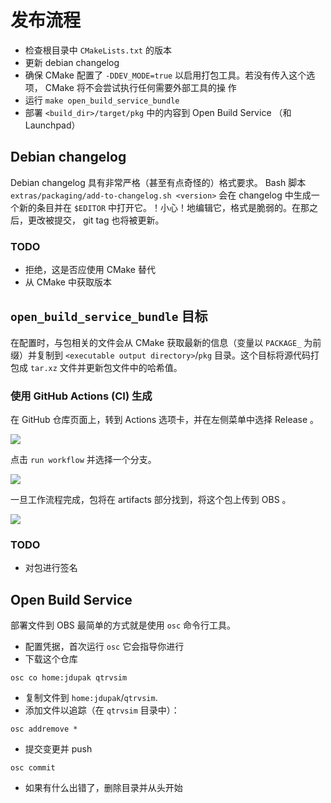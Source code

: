 # 发布流程

- 检查根目录中 `CMakeLists.txt` 的版本
- 更新 debian changelog
- 确保 CMake 配置了 `-DDEV_MODE=true` 以启用打包工具。若没有传入这个选项， CMake 将不会尝试执行任何需要外部工具的操
  作
- 运行 `make open_build_service_bundle`
- 部署 `<build_dir>/target/pkg` 中的内容到 Open Build Service （和 Launchpad）

## Debian changelog

Debian changelog 具有非常严格（甚至有点奇怪的）格式要求。 Bash 脚本 `extras/packaging/add-to-changelog.sh <version>`
会在 changelog 中生成一个新的条目并在 `$EDITOR` 中打开它。！小心！地编辑它，格式是脆弱的。在那之后，更改被提交， git
 tag 也将被更新。

### TODO

- 拒绝，这是否应使用 CMake 替代
- 从 CMake 中获取版本

## `open_build_service_bundle` 目标

在配置时，与包相关的文件会从 CMake 获取最新的信息（变量以 `PACKAGE_` 为前缀）并复制到
`<executable output directory>`/`pkg` 目录。这个目标将源代码打包成 `tar.xz` 文件并更新包文件中的哈希值。

### 使用 GitHub Actions (CI) 生成

在 GitHub 仓库页面上，转到 Actions 选项卡，并在左侧菜单中选择 Release 。

![](./media/obs-ci-step-1.png)

点击 `run workflow` 并选择一个分支。

![](./media/obs-ci-step-2.png)

一旦工作流程完成，包将在 artifacts 部分找到，将这个包上传到 OBS 。

![](./media/obs-ci-step-3.png)

### TODO

- 对包进行签名

## Open Build Service

部署文件到 OBS 最简单的方式就是使用 `osc` 命令行工具。

- 配置凭据，首次运行 `osc` 它会指导你进行
- 下载这个仓库

```shell
osc co home:jdupak qtrvsim
```

- 复制文件到 `home:jdupak`/`qtrvsim`.
- 添加文件以追踪（在 `qtrvsim` 目录中）：

```shell
osc addremove *
```

- 提交变更并 push

```shell
osc commit
```

- 如果有什么出错了，删除目录并从头开始

